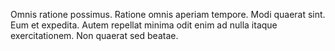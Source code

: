 Omnis ratione possimus. Ratione omnis aperiam tempore. Modi quaerat sint. Eum et expedita. Autem repellat minima odit enim ad nulla itaque exercitationem. Non quaerat sed beatae.